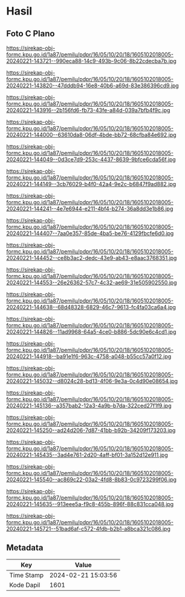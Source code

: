 # Hasil

## Foto C Plano

https://sirekap-obj-formc.kpu.go.id/1a87/pemilu/pdpr/16/05/10/20/18/1605102018005-20240221-143721--990eca88-14c9-493b-9c06-8b22cdecba7b.jpg

https://sirekap-obj-formc.kpu.go.id/1a87/pemilu/pdpr/16/05/10/20/18/1605102018005-20240221-143820--47dddb94-16e8-40b6-a69d-83e386396cd9.jpg

https://sirekap-obj-formc.kpu.go.id/1a87/pemilu/pdpr/16/05/10/20/18/1605102018005-20240221-143916--2b156fd6-fb73-43fe-a84d-039a7bfb4f9c.jpg

https://sirekap-obj-formc.kpu.go.id/1a87/pemilu/pdpr/16/05/10/20/18/1605102018005-20240221-144000--63610da8-06df-4bde-bb72-68cfba84e692.jpg

https://sirekap-obj-formc.kpu.go.id/1a87/pemilu/pdpr/16/05/10/20/18/1605102018005-20240221-144049--0d3ce7d9-253c-4437-8639-9bfce6cda56f.jpg

https://sirekap-obj-formc.kpu.go.id/1a87/pemilu/pdpr/16/05/10/20/18/1605102018005-20240221-144149--3cb76029-b4f0-42a4-9e2c-b6847f9ad882.jpg

https://sirekap-obj-formc.kpu.go.id/1a87/pemilu/pdpr/16/05/10/20/18/1605102018005-20240221-144241--4e7e6944-e211-4bf4-b274-36a8dd3e1b86.jpg

https://sirekap-obj-formc.kpu.go.id/1a87/pemilu/pdpr/16/05/10/20/18/1605102018005-20240221-144407--7aa0e357-85de-4ba5-be76-4129fbcfe6d0.jpg

https://sirekap-obj-formc.kpu.go.id/1a87/pemilu/pdpr/16/05/10/20/18/1605102018005-20240221-144452--ce8b3ac2-dedc-43e9-ab43-e8aac3768351.jpg

https://sirekap-obj-formc.kpu.go.id/1a87/pemilu/pdpr/16/05/10/20/18/1605102018005-20240221-144553--26e26362-57c7-4c32-ae69-31e505902550.jpg

https://sirekap-obj-formc.kpu.go.id/1a87/pemilu/pdpr/16/05/10/20/18/1605102018005-20240221-144638--68d48328-6829-46c7-9613-fc4fa03ca6a4.jpg

https://sirekap-obj-formc.kpu.go.id/1a87/pemilu/pdpr/16/05/10/20/18/1605102018005-20240221-144826--11ad9968-64a5-4ce0-b886-5dc90e6c4cd1.jpg

https://sirekap-obj-formc.kpu.go.id/1a87/pemilu/pdpr/16/05/10/20/18/1605102018005-20240221-144918--ba91e1f6-963c-4758-a048-b55cc57a0f12.jpg

https://sirekap-obj-formc.kpu.go.id/1a87/pemilu/pdpr/16/05/10/20/18/1605102018005-20240221-145032--d8024c28-bd13-4f06-9e3a-0c4d90e08654.jpg

https://sirekap-obj-formc.kpu.go.id/1a87/pemilu/pdpr/16/05/10/20/18/1605102018005-20240221-145136--a357bab2-12a3-4a9b-b7da-322ced27f1f9.jpg

https://sirekap-obj-formc.kpu.go.id/1a87/pemilu/pdpr/16/05/10/20/18/1605102018005-20240221-145250--ad24d206-7d87-41bb-b92b-34209f173203.jpg

https://sirekap-obj-formc.kpu.go.id/1a87/pemilu/pdpr/16/05/10/20/18/1605102018005-20240221-145435--3ad4e761-2d20-4aff-bf01-3a152d12e911.jpg

https://sirekap-obj-formc.kpu.go.id/1a87/pemilu/pdpr/16/05/10/20/18/1605102018005-20240221-145540--ac869c22-03a2-4fd8-8b83-0c9723299f06.jpg

https://sirekap-obj-formc.kpu.go.id/1a87/pemilu/pdpr/16/05/10/20/18/1605102018005-20240221-145635--913eee5a-f9c8-455b-896f-88c831cca048.jpg

https://sirekap-obj-formc.kpu.go.id/1a87/pemilu/pdpr/16/05/10/20/18/1605102018005-20240221-145721--51bad6af-c572-4fdb-b2b1-a8bca321c086.jpg


## Metadata

| Key        | Value               |
| ---------- | ------------------- |
| Time Stamp | 2024-02-21 15:03:56 |
| Kode Dapil | 1601                |



